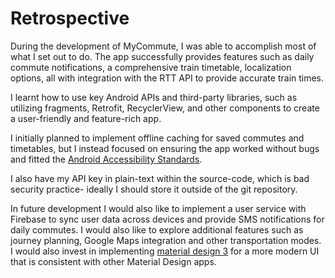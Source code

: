 # Retrospective

During the development of MyCommute, I was able to accomplish most of what I set out to do. The app successfully provides features such as daily commute notifications, a comprehensive train timetable, localization options, all with integration with the RTT API to provide accurate train times.

I learnt how to use key Android APIs and third-party libraries, such as utilizing fragments, Retrofit, RecyclerView, and other components to create a user-friendly and feature-rich app.

I initially planned to implement offline caching for saved commutes and timetables, but I instead focused on ensuring the app worked without bugs and fitted the [Android Accessibility Standards](https://stuff.mit.edu/afs/sipb/project/android/docs/guide/topics/ui/accessibility/checklist.html).

I also have my API key in plain-text within the source-code, which is bad security practice- ideally I should store it outside of the git repository.

In future development I would also like to implement a user service with Firebase to sync user data across devices and provide SMS notifications for daily commutes. I would also like to explore additional features such as journey planning, Google Maps integration and other transportation modes. I would also invest in implementing [material design 3](https://m3.material.io/) for a more modern UI that is consistent with other Material Design apps.
